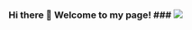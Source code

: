 ### Hi there 👋 Welcome to my page! ### <img src = "https://github.com/ShirleyP8908/ShirleyP8908/assets/98612806/115aeccd-a4f0-483c-9cf5-35a34cbfcd0d" />








<!--
**ShirleyP8908/ShirleyP8908** is a ✨ _special_ ✨ repository because its `README.md` (this file) appears on your GitHub profile.



Here are some ideas to get you started:

- 🔭 I’m currently working on ...
- 🌱 I’m currently learning ...
- 👯 I’m looking to collaborate on ...
- 🤔 I’m looking for help with ...
- 💬 Ask me about ...
- 📫 How to reach me: ...
- 😄 Pronouns: ...
- ⚡ Fun fact: ...
-->
